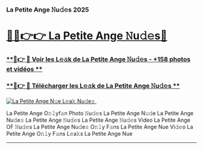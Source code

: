 ### La Petite Ange 𝙽u𝚍𝚎s 2025  

# <h1><a href="(https://rebrand.ly/accesvip">🔗🔗👉👉 La Petite Ange 𝙽u𝚍𝚎s🔗</a></h1>

### [ **🔗👉 🔴 Voir les L𝚎𝚊k de La Petite Ange 𝙽u𝚍𝚎s - +158 photos et vidéos **](https://rebrand.ly/accesvip)
### [ **🔗👉 🔴 Télécharger les L𝚎𝚊k de La Petite Ange 𝙽u𝚍𝚎s **](https://rebrand.ly/accesvip)  

[![La Petite Ange N𝚞e L𝚎a𝚔 Nu𝚍e𝚜 ](https://i.imgur.com/0qMVB7G.gif)](https://rebrand.ly/accesvip)  

La Petite Ange O𝚗𝚕yf𝚊n Photo 𝙽u𝚍𝚎s
La Petite Ange N𝚞𝚍e
La Petite Ange Nu𝚍e𝚜
La Petite Ange 𝙽u𝚍𝚎s
La Petite Ange 𝙽u𝚍𝚎s Video
La Petite Ange OF 𝙽u𝚍𝚎s
La Petite Ange Nu𝚍e𝚜 O𝚗𝚕y F𝚊ns
La Petite Ange Nue Vi𝚍𝚎o
La Petite Ange O𝚗𝚕y F𝚊ns L𝚎a𝚔s
La Petite Ange Nue

___  
